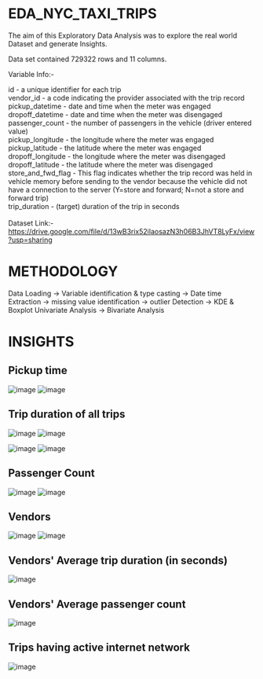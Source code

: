 # EDA_NYC_TAXI_TRIPS

The aim of this Exploratory Data Analysis was to explore the real world Dataset and generate Insights.</br>

Data set contained 729322 rows and 11 columns. </br>

Variable Info:-</br>

id - a unique identifier for each trip</br>
vendor_id - a code indicating the provider associated with the trip record</br>
pickup_datetime - date and time when the meter was engaged</br>
dropoff_datetime - date and time when the meter was disengaged</br>
passenger_count - the number of passengers in the vehicle (driver entered value)</br>
pickup_longitude - the longitude where the meter was engaged</br>
pickup_latitude - the latitude where the meter was engaged</br>
dropoff_longitude - the longitude where the meter was disengaged</br>
dropoff_latitude - the latitude where the meter was disengaged</br>
store_and_fwd_flag - This flag indicates whether the trip record was held in vehicle memory before sending to the vendor because the vehicle did not have a connection to the server (Y=store and forward; N=not a store and forward trip)</br>
trip_duration - (target) duration of the trip in seconds</br>
</br>
Dataset Link:- https://drive.google.com/file/d/13wB3rix52ilaosazN3h06B3JhVT8LyFx/view?usp=sharing
</br>
# METHODOLOGY
Data Loading -> Variable identification & type casting -> Date time Extraction -> missing value identification -> outlier Detection -> KDE & Boxplot Univariate Analysis -> Bivariate Analysis </br>
# INSIGHTS
## Pickup time</br>

![image](https://github.com/DAKSH1-HUB/EDA_NYC_TAXI_TRIPS/assets/81084807/140df7a6-eb03-4e7e-a04b-e0ffdd57a537)
![image](https://github.com/DAKSH1-HUB/EDA_NYC_TAXI_TRIPS/assets/81084807/b937543d-a270-4e21-86e3-cd6e0f57b18f)

## Trip duration of all trips</br>

![image](https://github.com/DAKSH1-HUB/EDA_NYC_TAXI_TRIPS/assets/81084807/3db2256f-efcc-4d1a-b367-7f36ce0ec812)
![image](https://github.com/DAKSH1-HUB/EDA_NYC_TAXI_TRIPS/assets/81084807/3b6276f2-16dd-492e-a565-efe929803185)

![image](https://github.com/DAKSH1-HUB/EDA_NYC_TAXI_TRIPS/assets/81084807/ee146648-d1cb-4520-bbd4-dedc99473586)
![image](https://github.com/DAKSH1-HUB/EDA_NYC_TAXI_TRIPS/assets/81084807/821612da-92cd-45ad-8ad3-adbc33eb3c64)

## Passenger Count</br>
![image](https://github.com/DAKSH1-HUB/EDA_NYC_TAXI_TRIPS/assets/81084807/3e2085f8-18ef-4c17-a439-6882b1b8aa09)
![image](https://github.com/DAKSH1-HUB/EDA_NYC_TAXI_TRIPS/assets/81084807/25454eb8-22a2-47c8-9d89-51a3f5458479)

## Vendors
![image](https://github.com/DAKSH1-HUB/EDA_NYC_TAXI_TRIPS/assets/81084807/f95a9e09-af3d-4240-a8d0-977742933eaf)
![image](https://github.com/DAKSH1-HUB/EDA_NYC_TAXI_TRIPS/assets/81084807/483b371b-8104-45e7-9240-af05cf8eebf0)

## Vendors' Average trip duration (in seconds) 
![image](https://github.com/DAKSH1-HUB/EDA_NYC_TAXI_TRIPS/assets/81084807/e926d185-8360-4443-9876-ec11b0ade5a4)

## Vendors' Average passenger count
![image](https://github.com/DAKSH1-HUB/EDA_NYC_TAXI_TRIPS/assets/81084807/352bbe6a-4f5d-4d24-aee9-cad0a8ba7b6a)

## Trips having active internet network
![image](https://github.com/DAKSH1-HUB/EDA_NYC_TAXI_TRIPS/assets/81084807/0f4ef319-f8aa-4d3f-a780-8c2c423b0826)





















